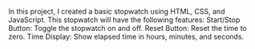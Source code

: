 In this project, I created a basic stopwatch using HTML, CSS, and JavaScript. This stopwatch will have the following features:
Start/Stop Button: Toggle the stopwatch on and off.
Reset Button: Reset the time to zero.
Time Display: Show elapsed time in hours, minutes, and seconds.

